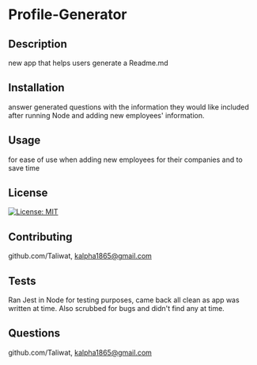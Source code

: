 # Profile-Generator
<!-- Write up quick README showing functionality of app, including ALL links for video etc. as well as screenshot (don't forget this time!) -->


## Description
new app that helps users generate a Readme.md 

## Installation
answer generated questions with the information they would like included after running Node and adding new employees' information.

## Usage
for ease of use when adding new employees for their companies and to save time

## License
[![License: MIT](https://img.shields.io/badge/License-MIT-yellow.svg)](https://opensource.org/licenses/MIT)

## Contributing
github.com/Taliwat, kalpha1865@gmail.com

## Tests
Ran Jest in Node for testing purposes, came back all clean as app was written at time.  Also scrubbed for bugs and didn't find any at time.

## Questions
github.com/Taliwat, kalpha1865@gmail.com









